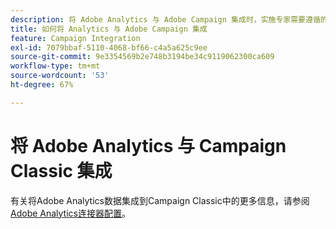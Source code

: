 ```yaml
---
description: 将 Adobe Analytics 与 Adobe Campaign 集成时，实施专家需要遵循的有关参考体系结构、指南、配置步骤和测试的信息。
title: 如何将 Analytics 与 Adobe Campaign 集成
feature: Campaign Integration
exl-id: 7079bbaf-5110-4068-bf66-c4a5a625c9ee
source-git-commit: 9e3354569b2e748b3194be34c9119062300ca609
workflow-type: tm+mt
source-wordcount: '53'
ht-degree: 67%

---
```


# 将 Adobe Analytics 与 Campaign Classic 集成

有关将Adobe Analytics数据集成到Campaign Classic中的更多信息，请参阅[Adobe Analytics连接器配置](https://experienceleague.adobe.com/zh-hans/docs/campaign-classic/using/integrating-with-adobe-experience-cloud/analytics-connector/adobe-analytics-provisioning)。
